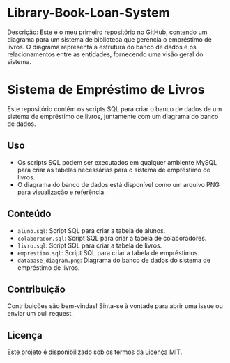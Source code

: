 # Library-Book-Loan-System
Descrição: Este é o meu primeiro repositório no GitHub, contendo um diagrama para um sistema de biblioteca que gerencia o empréstimo de livros. O diagrama representa a estrutura do banco de dados e os relacionamentos entre as entidades, fornecendo uma visão geral do sistema.

# Sistema de Empréstimo de Livros

Este repositório contém os scripts SQL para criar o banco de dados de um sistema de empréstimo de livros, juntamente com um diagrama do banco de dados.

## Uso

- Os scripts SQL podem ser executados em qualquer ambiente MySQL para criar as tabelas necessárias para o sistema de empréstimo de livros.
- O diagrama do banco de dados está disponível como um arquivo PNG para visualização e referência.

## Conteúdo

- `aluno.sql`: Script SQL para criar a tabela de alunos.
- `colaborador.sql`: Script SQL para criar a tabela de colaboradores.
- `livro.sql`: Script SQL para criar a tabela de livros.
- `emprestimo.sql`: Script SQL para criar a tabela de empréstimos.
- `database_diagram.png`: Diagrama do banco de dados do sistema de empréstimo de livros.

## Contribuição

Contribuições são bem-vindas! Sinta-se à vontade para abrir uma issue ou enviar um pull request.

## Licença

Este projeto é disponibilizado sob os termos da [Licença MIT](LICENSE).

